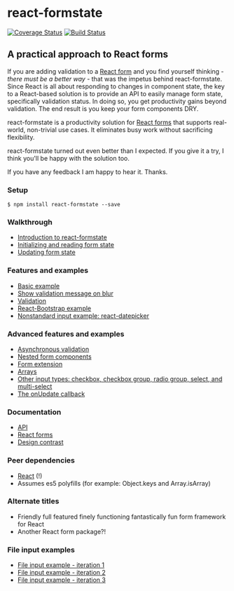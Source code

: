 # react-formstate

[![Coverage Status](https://coveralls.io/repos/github/dtrelogan/react-formstate/badge.svg?branch=master)](https://coveralls.io/github/dtrelogan/react-formstate?branch=master)
[![Build Status](https://travis-ci.org/dtrelogan/react-formstate.svg?branch=master)](https://travis-ci.org/dtrelogan/react-formstate)

## A practical approach to React forms

If you are adding validation to a [React form](https://facebook.github.io/react/docs/forms.html) and you find yourself thinking - *there must be a better way* - that was the impetus behind react-formstate. Since React is all about responding to changes in component state, the key to a React-based solution is to provide an API to easily manage form state, specifically validation status. In doing so, you get productivity gains beyond validation. The end result is you keep your form components DRY.

react-formstate is a productivity solution for [React forms](https://facebook.github.io/react/docs/forms.html) that supports real-world, non-trivial use cases. It eliminates busy work without sacrificing flexibility.

react-formstate turned out even better than I expected. If you give it a try, I think you'll be happy with the solution too.

If you have any feedback I am happy to hear it. Thanks.

### Setup

    $ npm install react-formstate --save

### Walkthrough

- [Introduction to react-formstate](/docs/introduction.md)
- [Initializing and reading form state](/docs/workingWithFormState.md)
- [Updating form state](/docs/updatingFormState.md)

### Features and examples

- [Basic example](/docs/basicExample.md)
- [Show validation message on blur](/docs/onBlurExample.md)
- [Validation](/docs/validationWiring.md)
- [React-Bootstrap example](/docs/reactBootstrapExample.md)
- [Nonstandard input example: react-datepicker](/docs/datePickerExample.md)

### Advanced features and examples

- [Asynchronous validation](/docs/asyncExample.md)
- [Nested form components](/docs/nestedFormExample.md)
- [Form extension](/docs/formExtension.md)
- [Arrays](/docs/arrayExample.md)
- [Other input types: checkbox, checkbox group, radio group, select, and multi-select](/docs/otherInputTypes.md)
- [The onUpdate callback](/docs/onUpdateExample.md)

### Documentation

- [API](/docs/api.md)
- [React forms](https://facebook.github.io/react/docs/forms.html)
- [Design contrast](/docs/designContrast.md)

### Peer dependencies

- [React](https://facebook.github.io/react) (!)
- Assumes es5 polyfills (for example: Object.keys and Array.isArray)

### Alternate titles

- Friendly full featured finely functioning fantastically fun form framework for React
- Another React form package?!

### File input examples

- [File input example - iteration 1](/docs/deprecatedFileInputExample.md)
- [File input example - iteration 2](/docs/fileInputExampleIteration2.md)
- [File input example - iteration 3](/docs/fileInputExample.md)
